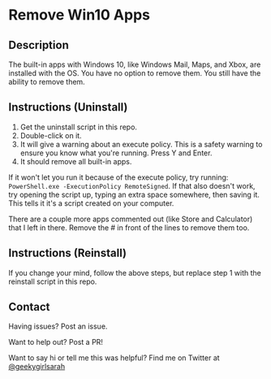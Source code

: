 # Remove Win10 Apps

## Description

The built-in apps with Windows 10, like Windows Mail, Maps, and Xbox, are 
installed with the OS. You have no option to remove them. You still have the 
ability to remove them.

## Instructions (Uninstall)

1. Get the uninstall script in this repo.
2. Double-click on it.
3. It will give a warning about an execute policy. This is a safety warning to 
  ensure you know what you're running. Press Y and Enter.
4. It should remove all built-in apps.

If it won't let you run it because of the execute policy, try running:
`PowerShell.exe -ExecutionPolicy RemoteSigned`. If that also doesn't work, try 
opening the script up, typing an extra space somewhere, then saving it. This tells
it it's a script created on your computer. 

There are a couple more apps commented out (like Store and Calculator) that 
I left in there. Remove the # in front of the lines to remove them too.

## Instructions (Reinstall)

If you change your mind, follow the above steps, but replace step 1 with the
reinstall script in this repo.

## Contact

Having issues? Post an issue.

Want to help out? Post a PR!

Want to say hi or tell me this was helpful? Find me on Twitter at 
[@geekygirlsarah](https://twitter.com/geekygirlsarah)
